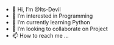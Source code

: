 - 👋 Hi, I’m @Its-Devil
- 👀 I’m interested in Programming
- 🌱 I’m currently learning Python
- 💞️ I’m looking to collaborate on Project
- 📫 How to reach me ...

<!---
Its-Devil/Its-Devil is a ✨ special ✨ repository because its `README.md` (this file) appears on your GitHub profile.
You can click the Preview link to take a look at your changes.
--->
